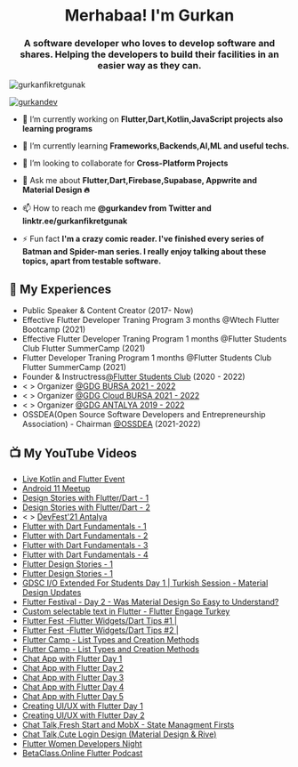 <h1 align="center">Merhabaa! I'm Gurkan </h1>
</b>
<h3 align="center">A software developer who loves to develop software and shares. Helping the developers to build their facilities in an easier way as they can.</h3>

<p align="left"> <img src="https://komarev.com/ghpvc/?username=gurkanfikretgunak&label=Profile%20views&color=0e75b6&style=flat" alt="gurkanfikretgunak" /> </p>

<p align="left"> <a href="https://twitter.com/gurkandev" target="blank"><img src="https://img.shields.io/twitter/follow/gurkandev?logo=twitter&style=for-the-badge" alt="gurkandev" /></a> </p>

- 🔭 I’m currently working on **Flutter,Dart,Kotlin,JavaScript projects also learning programs**

- 🌱 I’m currently learning **Frameworks,Backends,AI,ML and useful techs.**

- 👯 I’m looking to collaborate for **Cross-Platform Projects**

- 💬 Ask me about **Flutter,Dart,Firebase,Supabase, Appwrite and Material Design 🔥**

- 📫 How to reach me **@gurkandev from Twitter and linktr.ee/gurkanfikretgunak**

- ⚡ Fun fact **I'm a crazy comic reader. I've finished every series of Batman and Spider-man series. I really enjoy talking about these topics, apart from testable software.**

## 💼 My Experiences

- Public Speaker & Content Creator  (2017- Now)
- Effective Flutter Developer Traning Program 3 months  @Wtech Flutter Bootcamp (2021)
- Effective Flutter Developer Traning Program 1 months  @Flutter Students Club Flutter SummerCamp (2021)
- Flutter Developer Traning Program 1 months  @Flutter Students Club Flutter SummerCamp (2021)
- Founder & Instructress[@Flutter Students Club](https://linktr.ee/flutterstudentsclub) (2020 - 2022)
- < > Organizer [@GDG BURSA 2021 - 2022](https://gdg.community.dev/gdg-bursa/)
- < > Organizer [@GDG Cloud BURSA 2021 - 2022](https://gdg.community.dev/gdg-cloud-bursa-google-developer-groups-cloud-bursa/)
- < > Organizer [@GDG ANTALYA 2019 - 2022](https://gdg.community.dev/gdg-antalya/)
- OSSDEA(Open Source Software Developers and Entrepreneurship Association) - Chairman [@OSSDEA](https://www.ossdea.org/) (2021-2022)

## 📺 My YouTube Videos

- [Live Kotlin and Flutter Event](https://www.youtube.com/watch?v=2kfZRQ8noUo)
- [Android 11 Meetup](https://www.youtube.com/watch?v=d17fNPvp4FA)
- [Design Stories with Flutter/Dart - 1](https://www.youtube.com/watch?v=FACOlGJNBNY)
- [Design Stories with Flutter/Dart - 2](https://www.youtube.com/watch?v=1SdrcPfUXfY)
- < > [DevFest'21 Antalya](https://www.youtube.com/watch?v=N5oNkZVVAwI)
- [Flutter with Dart Fundamentals - 1](https://www.youtube.com/watch?v=xCaacV25-V4)
- [Flutter with Dart Fundamentals - 2](https://www.youtube.com/watch?v=b31BhW8UikI)
- [Flutter with Dart Fundamentals - 3](https://www.youtube.com/watch?v=2kd1dIJ_Zs0)
- [Flutter with Dart Fundamentals - 4](https://www.youtube.com/watch?v=84u0XmejRbE)
- [Flutter Design Stories - 1](https://www.youtube.com/watch?v=IfE5wxRj0oA)
- [Flutter Design Stories - 1](https://www.youtube.com/watch?v=C6L3-yAjnAg)
- [GDSC I/O Extended For Students Day 1 | Turkish Session - Material Design Updates](https://youtu.be/9EQ6_4Pji2g?t=4779)
- [Flutter Festival - Day 2 - Was Material Design So Easy to Understand?](https://www.youtube.com/watch?v=gSvPHOy3ra4)
- [Custom selectable text in Flutter - Flutter Engage Turkey](https://www.youtube.com/watch?v=aYdFJ8_gQ6A)
- [Flutter Fest -Flutter Widgets/Dart Tips #1 |](https://www.youtube.com/watch?v=y7BoUf3wmzE)
- [Flutter Fest -Flutter Widgets/Dart Tips #2 |](https://www.youtube.com/watch?v=bZZHw2twQco)
- [Flutter Camp - List Types and Creation Methods](https://www.youtube.com/watch?v=shBut7k2c_4)
- [Flutter Camp - List Types and Creation Methods](https://www.youtube.com/watch?v=shBut7k2c_4)
- [Chat App with Flutter  Day 1](https://www.youtube.com/watch?v=PvOWGXinlDA)
- [Chat App with Flutter  Day 2](https://www.youtube.com/watch?v=gSoy5qGwg80)
- [Chat App with Flutter  Day 3](https://www.youtube.com/watch?v=uDY6Ld12BpE)
- [Chat App with Flutter  Day 4](https://www.youtube.com/watch?v=WWQAKqCmlw4)
- [Chat App with Flutter  Day 5](https://www.youtube.com/watch?v=VuEwqPLWcnY)
- [Creating UI/UX with Flutter  Day 1](https://www.youtube.com/watch?v=meO9GzMFfDE)
- [Creating UI/UX with Flutter  Day 2](https://www.youtube.com/watch?v=HETixFvib9M)
- [Chat Talk,Fresh Start and MobX - State Managment Firsts](https://www.youtube.com/watch?v=ni50dfrgpvE)
- [Chat Talk,Cute Login Design (Material Design & Rive)](https://www.youtube.com/watch?v=Pjc7QV2E0v0)
- [Flutter Women Developers Night](https://www.youtube.com/watch?v=4crbe2bZFeI)
- [BetaClass.Online Flutter Podcast](https://www.youtube.com/watch?v=68hR2HpCNdc)
